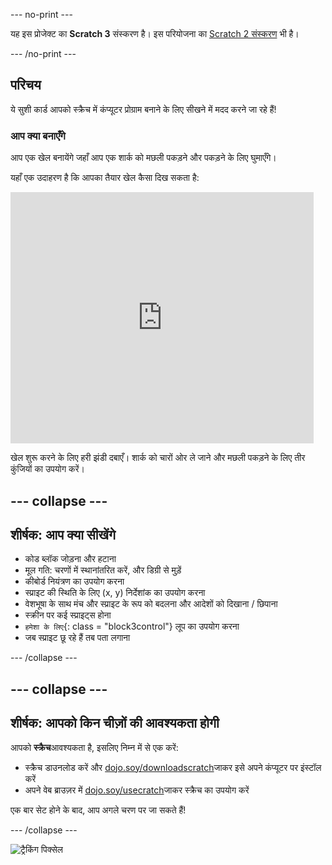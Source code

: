 \--- no-print \---

यह इस प्रोजेक्ट का **Scratch 3** संस्करण है। इस परियोजना का [Scratch 2 संस्करण](https://projects.raspberrypi.org/en/projects/cd-beginner-scratch-sushi-scratch2) भी है।

\--- /no-print \---

## परिचय

ये सुशी कार्ड आपको स्क्रैच में कंप्यूटर प्रोग्राम बनाने के लिए सीखने में मदद करने जा रहे हैं!

### आप क्या बनाएँगे

आप एक खेल बनायेंगे जहाँ आप एक शार्क को मछली पकड़ने और पकड़ने के लिए घुमाएँगे।

यहाँ एक उदाहरण है कि आपका तैयार खेल कैसा दिख सकता है:

<div class="scratch-preview">
  <iframe allowtransparency="true" width="485" height="402" src="https://scratch.mit.edu/projects/embed/205355052/?autostart=false" frameborder="0"></iframe>
</div>

खेल शुरू करने के लिए हरी झंडी दबाएँ। शार्क को चारों ओर ले जाने और मछली पकड़ने के लिए तीर कुंजियों का उपयोग करें।

## \--- collapse \---

## शीर्षक: आप क्या सीखेंगे

+ कोड ब्लॉक जोड़ना और हटाना
+ मूल गति: चरणों में स्थानांतरित करें, और डिग्री से मुड़ें
+ कीबोर्ड नियंत्रण का उपयोग करना
+ स्प्राइट की स्थिति के लिए (x, y) निर्देशांक का उपयोग करना
+ वेशभूषा के साथ मंच और स्प्राइट के रूप को बदलना और आदेशों को दिखाना / छिपाना
+ स्क्रीन पर कई स्प्राइट्स होना
+ `हमेशा के लिए`{: class = "block3control"} लूप का उपयोग करना
+ जब स्प्राइट छू रहे हैं तब पता लगाना

\--- /collapse \---

## \--- collapse \---

## शीर्षक: आपको किन चीज़ों की आवश्यकता होगी

आपको **स्क्रैच**आवश्यकता है, इसलिए निम्न में से एक करें:

+ स्क्रैच डाउनलोड करें और [dojo.soy/downloadscratch](http://dojo.soy/downloadscratch)जाकर इसे अपने कंप्यूटर पर इंस्टॉल करें
+ अपने वेब ब्राउज़र में [dojo.soy/usecratch](http://dojo.soy/usescratch)जाकर स्क्रैच का उपयोग करें

एक बार सेट होने के बाद, आप अगले चरण पर जा सकते हैं!

\--- /collapse \---

![ट्रैकिंग पिक्सेल](http://code.org/api/hour/begin_coderdojo_sushi.png)
